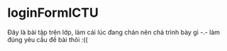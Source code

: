 # loginFormICTU
Đây là bài tập trên lớp, làm cái lúc đang chán nên chả trình bày gì -.- làm đúng yêu cầu đề bài thôi :((
